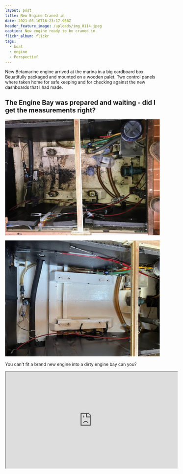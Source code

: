 ```yaml
---
layout: post
title: New Engine Craned in
date: 2021-05-16T16:23:17.956Z
header_feature_image: /uploads/img_0114.jpeg
caption: New engine ready to be craned in
flickr_album: flickr
tags:
  - boat
  - engine
  - Perspectief
---
```

New Betamarine engine arrived at the marina in a big cardboard box. Beuatifully packaged and mounted on a wooden palet. Two control panels where taken home for safe keeping and for checking against the new dashboards that I had made.

## The Engine Bay was prepared and waiting - did I get the measurements right?

![Here is the engine bay after the engine was removed.](/uploads/enginebaybefore.jpeg "Here is the engine bay after the engine was removed.")

![Now cleaned and degreased and 3 coats of bilge paint.](/uploads/enginebayafter.jpeg "Now cleaned and degreased and 3 coats of bilge paint.")

You can't fit a brand new engine into a dirty engine bay can you?

<div class="video-box"><iframe width="560" height="315" src="https://www.youtube.com/embed/d6rfiG5uCeI?rel=0" allow="accelerometer; autoplay; encrypted-media; gyroscope; picture-in-picture" allowfullscreen></iframe></div>